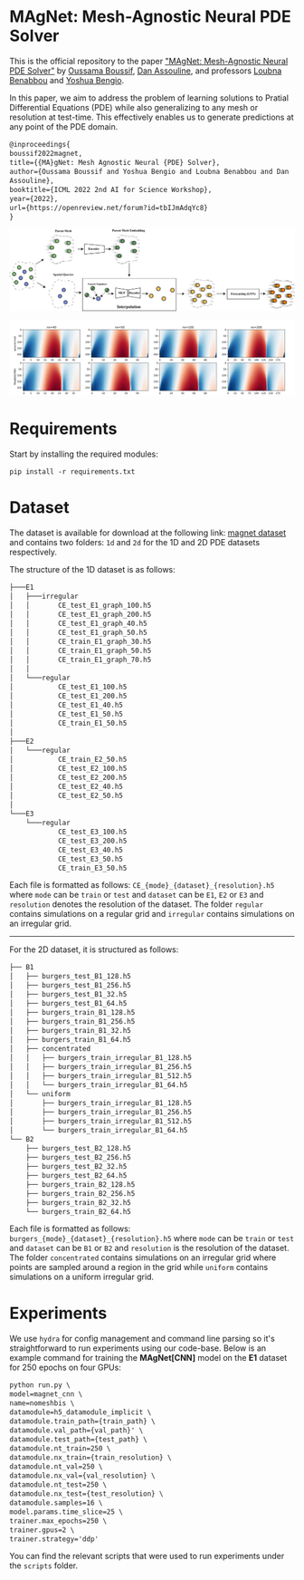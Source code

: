 # MAgNet: Mesh-Agnostic Neural PDE Solver
This is the official repository to the paper ["MAgNet: Mesh-Agnostic Neural PDE Solver"](https://openreview.net/pdf?id=tbIJmAdqYc8) by [Oussama Boussif](https://jaggbow.github.io), [Dan Assouline](https://github.com/danassou), and professors [Loubna Benabbou](https://www.uqar.ca/universite/a-propos-de-l-uqar/departements/unites-departementales-des-sciences-de-la-gestion/benabbou-lobna) and [Yoshua Bengio](https://yoshuabengio.org/). 

In this paper, we aim to address the problem of learning solutions to Pratial Differential Equations (PDE) while also generalizing to any mesh or resolution at test-time. This effectively enables us to generate predictions at any point of the PDE domain.  

```
@inproceedings{
boussif2022magnet,
title={{MA}gNet: Mesh Agnostic Neural {PDE} Solver},
author={Oussama Boussif and Yoshua Bengio and Loubna Benabbou and Dan Assouline},
booktitle={ICML 2022 2nd AI for Science Workshop},
year={2022},
url={https://openreview.net/forum?id=tbIJmAdqYc8}
}
```

![MAgNet](assets/magnet.jpg "MAgNet: Mesh-Agnostic Neural PDE Solver")

![Predictions](assets/predictions.JPG "Predictions vs Ground-Truth for different resolutions")
# Requirements

Start by installing the required modules:
```
pip install -r requirements.txt
```
# Dataset
The dataset is available for download at the following link: [magnet dataset](https://www.dropbox.com/sh/5d8vq03vmw21dhf/AAD1nK5ElGTiQ3dkoGjstthHa?dl=0) and contains two folders: ``1d`` and ``2d`` for the 1D and 2D PDE datasets respectively.

The structure of the 1D dataset is as follows:
```
├───E1
│   ├───irregular
│   │       CE_test_E1_graph_100.h5
│   │       CE_test_E1_graph_200.h5
│   │       CE_test_E1_graph_40.h5
│   │       CE_test_E1_graph_50.h5
│   │       CE_train_E1_graph_30.h5
│   │       CE_train_E1_graph_50.h5
│   │       CE_train_E1_graph_70.h5
│   │       
│   └───regular
│           CE_test_E1_100.h5
│           CE_test_E1_200.h5
│           CE_test_E1_40.h5
│           CE_test_E1_50.h5
│           CE_train_E1_50.h5
│           
├───E2
│   └───regular
│           CE_train_E2_50.h5
│           CE_test_E2_100.h5
│           CE_test_E2_200.h5
│           CE_test_E2_40.h5
│           CE_test_E2_50.h5
│           
└───E3
    └───regular
            CE_test_E3_100.h5
            CE_test_E3_200.h5
            CE_test_E3_40.h5
            CE_test_E3_50.h5
            CE_train_E3_50.h5
```

Each file is formatted as follows: `CE_{mode}_{dataset}_{resolution}.h5` where `mode` can be `train` or `test` and `dataset` can be `E1`, `E2` or `E3` and `resolution` denotes the resolution of the dataset. The folder `regular` contains simulations on a regular grid and `irregular` contains simulations on an irregular grid.

---------

For the 2D dataset, it is structured as follows:
```
├── B1
│   ├── burgers_test_B1_128.h5
│   ├── burgers_test_B1_256.h5
│   ├── burgers_test_B1_32.h5
│   ├── burgers_test_B1_64.h5
│   ├── burgers_train_B1_128.h5
│   ├── burgers_train_B1_256.h5
│   ├── burgers_train_B1_32.h5
│   ├── burgers_train_B1_64.h5
│   ├── concentrated
│   │   ├── burgers_train_irregular_B1_128.h5
│   │   ├── burgers_train_irregular_B1_256.h5
│   │   ├── burgers_train_irregular_B1_512.h5
│   │   └── burgers_train_irregular_B1_64.h5
│   └── uniform
│       ├── burgers_train_irregular_B1_128.h5
│       ├── burgers_train_irregular_B1_256.h5
│       ├── burgers_train_irregular_B1_512.h5
│       └── burgers_train_irregular_B1_64.h5
└── B2
    ├── burgers_test_B2_128.h5
    ├── burgers_test_B2_256.h5
    ├── burgers_test_B2_32.h5
    ├── burgers_test_B2_64.h5
    ├── burgers_train_B2_128.h5
    ├── burgers_train_B2_256.h5
    ├── burgers_train_B2_32.h5
    └── burgers_train_B2_64.h5
```
Each file is formatted as follows: `burgers_{mode}_{dataset}_{resolution}.h5` where `mode` can be `train` or `test` and `dataset` can be `B1` or `B2` and `resolution` is the resolution of the dataset. The folder `concentrated` contains simulations on an irregular grid where points are sampled around a region in the grid while `uniform` contains simulations on a uniform irregular grid.
# Experiments
We use `hydra` for config management and command line parsing so it's straightforward to run experiments using our code-base. Below is an example command for training the **MAgNet[CNN]** model on the **E1** dataset for 250 epochs on four GPUs:
```
python run.py \
model=magnet_cnn \
name=nomeshbis \
datamodule=h5_datamodule_implicit \
datamodule.train_path={train_path} \
datamodule.val_path={val_path}' \
datamodule.test_path={test_path} \
datamodule.nt_train=250 \
datamodule.nx_train={train_resolution} \
datamodule.nt_val=250 \
datamodule.nx_val={val_resolution} \
datamodule.nt_test=250 \
datamodule.nx_test={test_resolution} \
datamodule.samples=16 \
model.params.time_slice=25 \
trainer.max_epochs=250 \
trainer.gpus=2 \
trainer.strategy='ddp'
```
You can find the relevant scripts that were used to run experiments under the ``scripts`` folder.